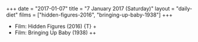 +++
date = "2017-01-07"
title = "7 January 2017 (Saturday)"
layout = "daily-diet"
films = ["hidden-figures-2016", "bringing-up-baby-1938"]
+++


* Film: Hidden Figures (2016) {T} +
* Film: Bringing Up Baby (1938) ++
